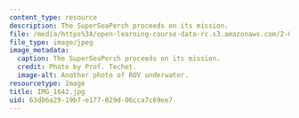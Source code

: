 ```yaml
---
content_type: resource
description: The SuperSeaPerch proceeds on its mission.
file: /media/https%3A/open-learning-course-data-rc.s3.amazonaws.com/2-011-introduction-to-ocean-science-and-engineering-spring-2006/63d06a2919b7e177029d06cca7c69ee7_IMG_1642.jpg
file_type: image/jpeg
image_metadata:
  caption: The SuperSeaPerch proceeds on its mission.
  credit: Photo by Prof. Techet.
  image-alt: Another photo of ROV underwater.
resourcetype: Image
title: IMG_1642.jpg
uid: 63d06a29-19b7-e177-029d-06cca7c69ee7
---
```

